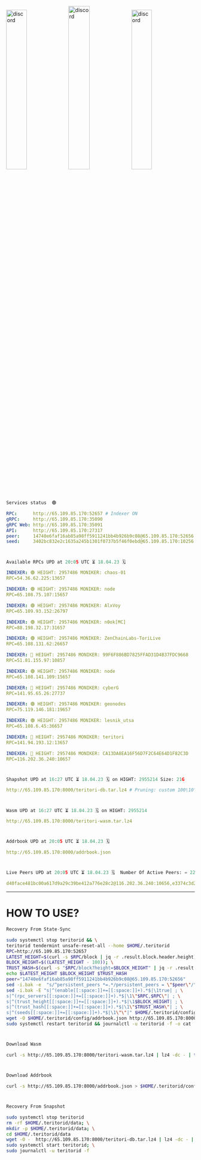 [<img src='https://user-images.githubusercontent.com/83868103/215836529-812ac1b8-029f-4f5d-bb72-8539c308b0f4.png' alt='discord'  width='33%'>](https://github.com/romanv1812/Teritori/blob/main/data/mainnet_guide.md)[<img src='https://user-images.githubusercontent.com/83868103/215836572-1ace2f52-bfa5-452a-a9bd-1382169bc8f2.png' alt='discord'  width='33.39%'>](https://restake.app/teritori/torivaloper1qy38xmcrnht0kt5c5fryvl8llrpdwer6atxj5u/stake)[<img src='https://user-images.githubusercontent.com/83868103/215836599-cb1990d2-2e43-4fc2-898a-c373bcb64677.png' alt='discord'  width='33%'>](https://restake.app/teritori/torivaloper1qy38xmcrnht0kt5c5fryvl8llrpdwer6atxj5u/stake)
```python
Services status  🟢
```
```YAML
RPC:      http://65.109.85.170:52657 # Indexer ON
gRPC:     http://65.109.85.170:35090
gRPC Web: http://65.109.85.170:35091
API:      http://65.109.85.170:27317
peer:     14740e6faf16ab85a98ff5911241bb4b926b9c08@65.109.85.170:52656
seed:     3402bc832e2c1635a245b1301f0737b5f46f0ebd@65.109.85.170:10256
```
#
```python
Available RPCs UPD at 20:05 UTC ⏳ 18.04.23 🗓️ 
```
```YAML
INDEXER: 🟢 HEIGHT: 2957486 MONIKER: chaos-01
RPC=54.36.62.225:13657

INDEXER: 🟢 HEIGHT: 2957486 MONIKER: node
RPC=65.108.75.107:15657

INDEXER: 🟢 HEIGHT: 2957486 MONIKER: AlxVoy
RPC=65.109.93.152:26797

INDEXER: 🟢 HEIGHT: 2957486 MONIKER: n0ok[MC]
RPC=88.198.32.17:31657

INDEXER: 🟢 HEIGHT: 2957486 MONIKER: ZenChainLabs-ToriLive
RPC=65.108.131.62:26657

INDEXER: 🔴 HEIGHT: 2957486 MONIKER: 99F6F886BD7825FFAD31D4B37FDC9668
RPC=51.81.155.97:10857

INDEXER: 🟢 HEIGHT: 2957486 MONIKER: node
RPC=65.108.141.109:15657

INDEXER: 🔴 HEIGHT: 2957486 MONIKER: cyberG
RPC=141.95.65.26:27737

INDEXER: 🟢 HEIGHT: 2957486 MONIKER: geonodes
RPC=75.119.146.181:19657

INDEXER: 🟢 HEIGHT: 2957486 MONIKER: lesnik_utsa
RPC=65.108.6.45:36657

INDEXER: 🔴 HEIGHT: 2957486 MONIKER: teritori
RPC=141.94.193.12:13657

INDEXER: 🔴 HEIGHT: 2957486 MONIKER: CA13DA8EA16F56D7F2C64E64D1F82C3D
RPC=116.202.36.240:10657

```
#
```python
Shapshot UPD at 16:27 UTC ⏳ 18.04.23 🗓️ on HIGHT: 2955214 Size: 21G
```
```YAML
http://65.109.85.170:8000/teritori-db.tar.lz4 # Pruning: custom 100\10\100 Indexer kv
```
#
```python
Wasm UPD at 16:27 UTC ⏳ 18.04.23 🗓️ on HIGHT: 2955214
```
```YAML
http://65.109.85.170:8000/teritori-wasm.tar.lz4
```
#
```python
Addrbook UPD at 20:05 UTC ⏳ 18.04.23 🗓️ 
```
```YAML
http://65.109.85.170:8000/addrbook.json
```
#
```python
Live Peers UPD at 20:05 UTC ⏳ 18.04.23 🗓️  Number Of Active Peers: = 22
```
```YAML
d40face481bc00a617d9a29c39be412a776e28c2@116.202.36.240:10656,e3374c3d25a36f06662fa150043e5e6529d11570@88.198.32.17:31656,10a19941e819a9a89873398b1d52794929d245a0@54.36.62.225:13656,6ef7a8bc7a3cc0856594f12570e8f2282a099dcf@65.109.93.152:26796,8e9624292123624e4eddc3f43189f08a0424127e@65.108.131.62:26656,16f90d350de14a596ebdc683ce5e703c14e40bb3@75.119.146.181:19656,5cabaab828aea4bcc60e20c5a87b469c43023557@65.108.141.109:15656,e3b906fefa58783395fcf72086c698707908a558@141.95.65.26:27736,46b7ae20e3cc4264076a91c3601f3894a021a80d@65.108.6.45:36656,317d9a102d4a04337c65571c18df0e98269dce87@141.94.193.12:13656,10a19941e819a9a89873398b1d52794929d245a0@54.36.62.225:13656,4cef2b81f82420434c6ce0dc43ca04ad18ef773f@65.108.75.107:15656,6ef7a8bc7a3cc0856594f12570e8f2282a099dcf@65.109.93.152:26796,e3374c3d25a36f06662fa150043e5e6529d11570@88.198.32.17:31656,8e9624292123624e4eddc3f43189f08a0424127e@65.108.131.62:26656,3bd3a20d7c8a26a20927289a7a6bffecf71de53e@51.81.155.97:10856,5cabaab828aea4bcc60e20c5a87b469c43023557@65.108.141.109:15656,e3b906fefa58783395fcf72086c698707908a558@141.95.65.26:27736,16f90d350de14a596ebdc683ce5e703c14e40bb3@75.119.146.181:19656,46b7ae20e3cc4264076a91c3601f3894a021a80d@65.108.6.45:36656,317d9a102d4a04337c65571c18df0e98269dce87@141.94.193.12:13656,d40face481bc00a617d9a29c39be412a776e28c2@116.202.36.240:10656
```
---
# HOW TO USE?
```python
Recovery From State-Sync
```
```bash
sudo systemctl stop teritorid && \
teritorid tendermint unsafe-reset-all --home $HOME/.teritorid
RPC=http://65.109.85.170:52657
LATEST_HEIGHT=$(curl -s $RPC/block | jq -r .result.block.header.height); \
BLOCK_HEIGHT=$((LATEST_HEIGHT - 100)); \
TRUST_HASH=$(curl -s "$RPC/block?height=$BLOCK_HEIGHT" | jq -r .result.block_id.hash)
echo $LATEST_HEIGHT $BLOCK_HEIGHT $TRUST_HASH
peer="14740e6faf16ab85a98ff5911241bb4b926b9c08@65.109.85.170:52656"
sed -i.bak -e  "s/^persistent_peers *=.*/persistent_peers = \"$peer\"/" $HOME/.teritorid/config/config.toml
sed -i.bak -E "s|^(enable[[:space:]]+=[[:space:]]+).*$|\1true| ; \
s|^(rpc_servers[[:space:]]+=[[:space:]]+).*$|\1\"$RPC,$RPC\"| ; \
s|^(trust_height[[:space:]]+=[[:space:]]+).*$|\1$BLOCK_HEIGHT| ; \
s|^(trust_hash[[:space:]]+=[[:space:]]+).*$|\1\"$TRUST_HASH\"| ; \
s|^(seeds[[:space:]]+=[[:space:]]+).*$|\1\"\"|" $HOME/.teritorid/config/config.toml
wget -O $HOME/.teritorid/config/addrbook.json http://65.109.85.170:8000/addrbook.json
sudo systemctl restart teritorid && journalctl -u teritorid -f -o cat
```
#
```python
Download Wasm
```
```bash
curl -s http://65.109.85.170:8000/teritori-wasm.tar.lz4 | lz4 -dc - | tar -xf - -C $HOME/.teritorid/data
```
#
```python
Download Addrbook
```
```bash
curl -s http://65.109.85.170:8000/addrbook.json > $HOME/.teritorid/config/addrbook.json
```
#
```python
Recovery From Snapshot
```
```bash
sudo systemctl stop teritorid
rm -rf $HOME/.teritorid/data; \
mkdir -p $HOME/.teritorid/data; \
cd $HOME/.teritorid/data
wget -O -  http://65.109.85.170:8000/teritori-db.tar.lz4 | lz4 -dc - | tar -xf - -C $HOME/.teritorid
sudo systemctl start teritorid; \
sudo journalctl -u teritorid -f
```
